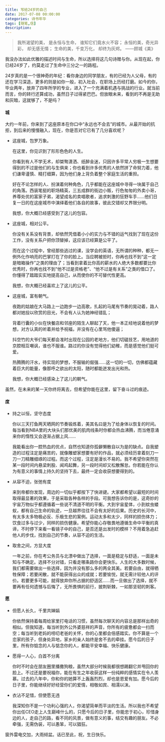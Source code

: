 ```yaml
---
title: 写给24岁的自己
date: 2017-07-08 00:00:00
categories: 诗书年华
tags: [随笔,信]
description: 
---
```


> 我所渴望的美，
> 是永恒与生命，
> 谁知它们竟水火不容；
> 永恒的美，奇光异彩，
> 却无感无情；
> 生命的美，千变万化，
> 却终为灰烬。 
> ——顾城《美》

我没办法如此优雅的描述时间与生命，所以选择将这几句诗赠与你。从现在起，你已经24岁了，约莫走过了生命中三分之一的路程。

24岁真的是一个很神奇的年纪：看你身边的同学朋友，有的已经为人父母，有的还在学习深造，更多的则是如你一般，初入社会，在职场上历经打磨。如今的你，毕业两年，放弃了四年所学的专业，进入了一个充满着机遇与挑战的行业。就当前而言，你的转行还算成功，虽然日子过得紧巴巴。但放眼未来，看到的不再是无助和灰暗，这就够了，不是吗？

#### 城

大约一年前，你来到了这座原本在你口中“永远也不会去”的城市。从最开始的抗拒，到后来的慢慢融入，现在，你是否对它已有了几分喜欢呢？

- 这座城，包罗万象。

  在这里，你见识到了形形色色的人生。

  你看到有人不学无术，却桀骜潇洒、纸醉金迷，只因许多平常人穷极一生想要得到的不过是他们的与生俱来；你也看到许多优秀的人依然拼了命努力着，他们谦卑谨慎、精打细算，因为他们身上背负着整个家庭生活的重担。

  好在不论怎样的人、扮演着何种角色，几乎都能在这座城中寻得一块属于自己的角落。西装笔挺的职场精英，三五成群的街边小贩，行色匆匆的外卖小哥，养尊处优的富家子弟，渴望成名的卖唱歌者，追求刺激的狂野车手……他们日复一日的在这座城市中演绎着他们各自的故事，彼此交错却又界限分明。

  我想，你大概已经感受到了这儿的包容。


- 这座城，相对公平。

  你没有关系没有背景，却依然凭借着小小的实力与不错的运气找到了现在这份工作，没有关系户把你顶替掉，这应该已经算是公平了。

  而在这个过程中，曾经那些逃过的课，没学会的英语，无所谓的种种，都无一例外化作响亮的巴掌打在了你的脸上。当应聘被拒时，你再也找不到“这一定是暗箱操作”之类的理由了；当看到拿着比你高的薪水的人绝大多数都要比你优秀时，你再也找不到“他不过是资格老”、“他不过是有关系”之类的借口了。你懂得了踏踏实实地提高自己，从而使你的不可替代性更高。

  我想，你大概已经喜欢上了这儿的公平。

- 这座城，富有朝气。

  夜跑的姑娘在大马路上一边跑步一边高歌，扎起的马尾有节奏的晃动着，路人都对她投以欣赏的目光，不会有人认为她神经错乱；

  背着行囊的小伙在快餐店和邻座的陌生人聊起了天，他一本正经地说着他的梦想，对方认真的听着并给予祝福，并没有在心里骂他傻逼；

  抖空竹的大爷们每天都会准时出现在公园的老地方，他们切磋技艺，用地道的京腔相互嘲讽，谁也不服谁。路过的你没有觉得他们幼稚，而是感觉他们挺可爱。

  热腾腾的汗水，待实现的梦想，不服输的倔强……这一切的一切，仿佛都蕴藏着巨大的能量，像那呼之欲出的太阳，随时都能迸发出光和热。

  我想，你大概已经感染上了这儿的朝气。

虽然，在未来的某一天你终将离去，但希望你能在这里，留下奋斗过的痕迹。

#### 度

- 持之以恒，坚守态度

  你以三天打鱼两天晒网的节奏锻炼着，美其名曰是为了给身体以恢复的时间。每当看到NBA里的大块头们那优美的肌肉线条时你都会热血沸腾，而当倦意涌来你的惰性又会逐渐占据上风……

  我能看出你一腔热血的优点，自然也知道你孤僻懒散自以为是的缺点。自我塑造的过程注定是痛苦的，就像雕塑家想要有好的作品，就必须经历拿着刻刀一刀一刀精雕细琢的过程。而这个过程，注定是漫长不易的。我不希望你突然在某一段时间内悬梁刺股、闻鸡起舞，另一段时间却又松散懈怠。你若能在你认为有意义的事情上持久的坚持下去，最终一定会收获想要得到的。


- 从容不迫，张弛有度

  来到帝都你发现，周边的一切似乎都按下了快进键。大家都希望以最短的时间取得最显著的效果，于是采取各种各样的手段。可我想告诉你的是，这奇妙的宇宙万物似乎都遵循着一些说不清道不明的平衡。大到宇宙星体，小到蚊虫蝼蚁，都有自己生命的轨迹，一旦越界往往不会有太好的后果。历史的长河中，有太多太多物极必反、乐极生悲的案例。运动太多和太少，同样的损伤体力；饮食过多与过少，同样的损伤健康。希望你能心存敬畏地遵循生命中平衡的真谛，不时停下来看一看镜子中的自己，是否还是出发时的模样？不用着急追赶他人的步伐，找到自己的节奏，从容不迫的生活。


- 取舍之间，方显大度

  一年之前，你在考公务员与北漂中做出了选择，一面是稳定与舒适，一面是未知与不确定。选择不分对错，只看走哪条路你会更快乐。人生的大多数时候，我们都需要做出一些选择，因为并没有那么多的两全其美。若要自由，就得牺牲保障；若要闲散，就不能获得出众的成就；若要愉悦，就无需计较他人的评价。若要更多可能，就得放弃你所占据的舒适区……而一旦做出了选择，就不要再有任何遗憾与后悔了，无所畏惧的前行，披荆斩棘，一如那坚韧的刺客。

#### 愿

- 但愿人长久，千里共婵娟

  你依然保持着每周给家里打电话的习惯，虽然每次聊天的内容总是那样出奇的相似。但我知道，每当听到外公外婆慈祥的声音，你所有的疲惫都会一扫而空；每当听到老妈的唠叨老爸的关怀，你的心里都会倍感踏实。你不算是一个恋家的孩子，但身处异地，家乡的亲人始终是舍不去的牵挂。愿今后的日子里，所有你惦念的人与惦念你的人，都能平安幸福、快乐健康。


- 愿得一人心，白首不分离

  你时不时会在朋友圈里播撒狗粮，虽然大部分时候我都很想踢翻它并甩回你的脸上。不过还是要祝福你，能在有生之年收获这样一份纯粹的感情实在令人羡慕。过去的八年中，你和你的她算不上轰轰烈烈，却也是恩爱有加。愿今后的日子里，你能继续好好经营你们的爱情，相敬如宾、相濡以沫。


- 衣沾不足惜，但使愿无违

  我深知你不是一个功利心强的人，你渴望简单而平淡的生活。所以我也不希望你出任CEO走上人生巅峰什么的，只愿今后的日子里，你能忠于初心，珍惜身边的人，走自己的路，看不同的风景，做有意义的事，结交有趣的朋友。不必牵强，无需伪装，可以愚笨，可以猖狂。



窗外雷电交加，大雨倾盆。话已至此，祝，生日快乐。